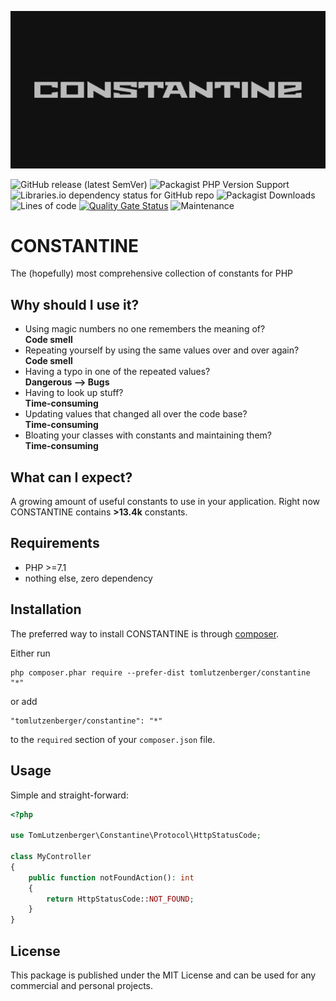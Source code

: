 ![Constantine](logo.png)

![GitHub release (latest SemVer)](https://img.shields.io/github/v/release/tomlutzenberger/constantine?maxAge=600)
![Packagist PHP Version Support](https://img.shields.io/packagist/php-v/tomlutzenberger/constantine?maxAge=600)
![Libraries.io dependency status for GitHub repo](https://img.shields.io/librariesio/github/tomlutzenberger/constantine?maxAge=600)
![Packagist Downloads](https://img.shields.io/packagist/dt/tomlutzenberger/constantine?maxAge=600)
![Lines of code](https://img.shields.io/tokei/lines/github/tomlutzenberger/constantine?maxAge=600)
[![Quality Gate Status](https://sonarcloud.io/api/project_badges/measure?maxAge=600&project=tomlutzenberger_constantine&metric=alert_status)](https://sonarcloud.io/dashboard?id=tomlutzenberger_constantine)
![Maintenance](https://img.shields.io/maintenance/yes/2022)

CONSTANTINE
=====================
The (hopefully) most comprehensive collection of constants for PHP

Why should I use it?
--------------------
* Using magic numbers no one remembers the meaning of?\
  **Code smell**
* Repeating yourself by using the same values over and over again?\
  **Code smell**
* Having a typo in one of the repeated values?\
  **Dangerous --> Bugs**
* Having to look up stuff?\
  **Time-consuming**
* Updating values that changed all over the code base?\
  **Time-consuming**
* Bloating your classes with constants and maintaining them?\
  **Time-consuming**

What can I expect?
------------------
A growing amount of useful constants to use in your application. Right now CONSTANTINE contains **>13.4k** constants.

Requirements
------------
* PHP >=7.1
* nothing else, zero dependency

Installation
------------
The preferred way to install CONSTANTINE is through [composer](http://getcomposer.org/download/).

Either run

```
php composer.phar require --prefer-dist tomlutzenberger/constantine "*"
```

or add

```
"tomlutzenberger/constantine": "*"
```

to the `required` section of your `composer.json` file.


Usage
-----
Simple and straight-forward:

```php
<?php

use TomLutzenberger\Constantine\Protocol\HttpStatusCode;

class MyController
{
    public function notFoundAction(): int
    {
        return HttpStatusCode::NOT_FOUND;
    }
}
```

License
-----
This package is published under the MIT License and can be used for any
commercial and personal projects.
